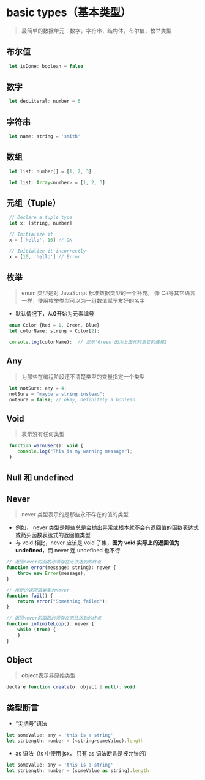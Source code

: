 # basic types（基本类型）

> 最简单的数据单元：数字，字符串，结构体，布尔值，枚举类型

## 布尔值

```JavaScript
 let isDone: boolean = false
```

## 数字

```JavaScript
 let decLiteral: number = 6
```

## 字符串

```JavaScript
 let name: string = 'smith'
```

## 数组

```JavaScript
 let list: number[] = [1, 2, 3]

 let list: Array<number> = [1, 2, 3]
```

## 元组（Tuple）

```JavaScript
 // Declare a tuple type
 let x: [string, number]

 // Initialize it
 x = ['hello', 10] // OK

 // Initialize it incorrectly
 x = [10, 'hello'] // Error
```

## 枚举

> enum 类型是对 JavaScript 标准数据类型的一个补充。 像 C#等其它语言一样，使用枚举类型可以为一组数值赋予友好的名字

- 默认情况下，从**0**开始为元素编号

```JavaScript
 enum Color {Red = 1, Green, Blue}
 let colorName: string = Color[2];

 console.log(colorName);  // 显示'Green'因为上面代码里它的值是2
```

## Any

> 为那些在编程阶段还不清楚类型的变量指定一个类型

```JavaScript
 let notSure: any = 4;
 notSure = "maybe a string instead";
 notSure = false; // okay, definitely a boolean
```

## Void

> 表示没有任何类型

```JavaScript
 function warnUser(): void {
    console.log("This is my warning message");
 }
```

## Null 和 undefined

## Never

> never 类型表示的是那些永不存在的值的类型

- 例如， never 类型是那些总是会抛出异常或根本就不会有返回值的函数表达式或箭头函数表达式的返回值类型
- 与 void 相比，never 应该是 void 子集，**因为 void 实际上的返回值为 undefined**，而 never 连 undefined 也不行

```JavaScript
// 返回never的函数必须存在无法达到的终点
function error(message: string): never {
    throw new Error(message);
}

// 推断的返回值类型为never
function fail() {
    return error("Something failed");
}

// 返回never的函数必须存在无法达到的终点
function infiniteLoop(): never {
    while (true) {
    }
}
```

## Object

> **object**表示非原始类型

```JavaScript
declare function create(o: object | null): void
```

## 类型断言

- “尖括号”语法

```JavaScript
let someValue: any = 'this is a string'
let strLength: number = (<string>someValue).length
```

- as 语法（ts 中使用 jsx， 只有 as 语法断言是被允许的）

```JavaScript
let someValue: any = 'this is a string'
let strLength: number = (someValue as string).length
```
